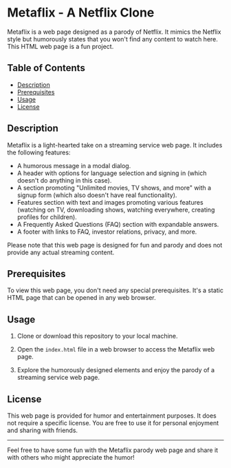 # Metaflix - A Netflix Clone

Metaflix is a web page designed as a parody of Netflix. It mimics the Netflix style but humorously states that you won't find any content to watch here. This HTML web page is a fun project.

## Table of Contents

- [Description](#description)
- [Prerequisites](#prerequisites)
- [Usage](#usage)
- [License](#license)

## Description

Metaflix is a light-hearted take on a streaming service web page. It includes the following features:

- A humorous message in a modal dialog.
- A header with options for language selection and signing in (which doesn't do anything in this case).
- A section promoting "Unlimited movies, TV shows, and more" with a signup form (which also doesn't have real functionality).
- Features section with text and images promoting various features (watching on TV, downloading shows, watching everywhere, creating profiles for children).
- A Frequently Asked Questions (FAQ) section with expandable answers.
- A footer with links to FAQ, investor relations, privacy, and more.

Please note that this web page is designed for fun and parody and does not provide any actual streaming content.

## Prerequisites

To view this web page, you don't need any special prerequisites. It's a static HTML page that can be opened in any web browser.

## Usage

1. Clone or download this repository to your local machine.

2. Open the `index.html` file in a web browser to access the Metaflix web page.

3. Explore the humorously designed elements and enjoy the parody of a streaming service web page.

## License

This web page is provided for humor and entertainment purposes. It does not require a specific license. You are free to use it for personal enjoyment and sharing with friends.

---

Feel free to have some fun with the Metaflix parody web page and share it with others who might appreciate the humor!
